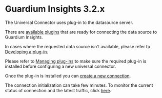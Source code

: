 # Guardium Insights 3.2.x
The Universal Connector uses plug-in to the datasource server.

There are [available plugins](../../../docs/available_plugins.md) that are ready for connecting the data source to Guardium Insights.

In cases where the requested data source isn't available, please refer tp [Developing a plug-in](../../../docs/Guardium%20Insights/3.2.x/developing_plugins_gi.md).

Please refer to [Managing plug-ins](../../../docs/Guardium%20Insights/3.2.x/Plugins_management.md) to make sure the required plug-in is installed before configuring a new universal connector.

Once the plug-in is installed you can [create a new connection](../../../docs/Guardium%20Insights/3.2.x/UC_Configuration_GI.md). 

The connection initialization can take few minutes. To monitor the current status of connection and the latest traffic, click [here](../../../docs/Guardium%20Insights/3.2.x/monitoring_GI.MD).
